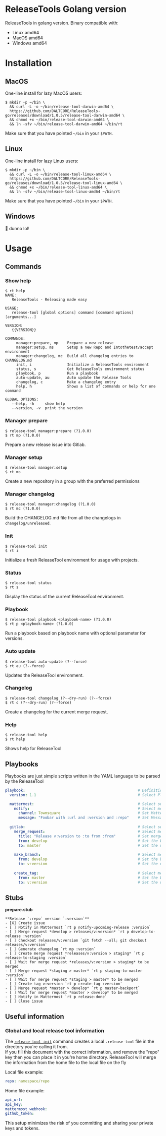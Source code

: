 ReleaseTools Golang version
=========

ReleaseTools in golang version. Binary compatible with:
 - Linux   amd64
 - MacOS   amd64
 - Windows amd64

# Installation

## MacOS
One-line install for lazy MacOS users:

```console
$ mkdir -p ~/bin \
  && curl -L -o ~/bin/release-tool-darwin-amd64 \
  https://github.com/DALTCORE/ReleaseTools-go/releases/download/1.0.5/release-tool-darwin-amd64 \
  && chmod +x ~/bin/release-tool-darwin-amd64 \
  && ln -sfv ~/bin/release-tool-darwin-amd64 ~/bin/rt
```

Make sure that you have pointed `~/bin` in your `$PATH`.

## Linux
One-line install for lazy Linux users:

```console
$ mkdir -p ~/bin \
  && curl -L -o ~/bin/release-tool-linux-amd64 \
  https://github.com/DALTCORE/ReleaseTools-go/releases/download/1.0.5/release-tool-linux-amd64 \
  && chmod +x ~/bin/release-tool-linux-amd64 \
  && ln -sfv ~/bin/release-tool-linux-amd64 ~/bin/rt
```

Make sure that you have pointed `~/bin` in your `$PATH`.

## Windows
:information_desk_person: dunno lol! 

# Usage

## Commands
### Show help
```terminal
$ rt help
NAME:
   ReleaseTools - Releasing made easy

USAGE:
   release-tool [global options] command [command options] [arguments...]

VERSION:
   {{VERSION}}

COMMANDS:
     manager:prepare, mp    Prepare a new release
     manager:setup, ms      Setup a new Repo and Intothetest/accept environment
     manager:changelog, mc  Build all changelog entries to CHANGELOG.md
     init, i                Initialize a ReleaseTools environment
     status, s              Get ReleaseTools environment status
     playbook, p            Run a playbook
     auto-update, au        Auto update the Release Tools
     changelog, c           Make a changelog entry
     help, h                Shows a list of commands or help for one command

GLOBAL OPTIONS:
   --help, -h     show help
   --version, -v  print the version 
```

### Manager prepare
```terminal
$ release-tool manager:prepare (?1.0.0)
$ rt mp (?1.0.0)
```

Prepare a new release issue into Gitlab.

### Manager setup
```terminal
$ release-tool manager:setup
$ rt ms
```
 
Create a new repository in a group with the preferred permissions

### Manager changelog
```terminal
$ release-tool manager:changelog (?1.0.0)
$ rt mc (?1.0.0)
```

Build the CHANGELOG.md file from all the changelogs in `changelog/unreleased`.

### Init
```terminal
$ release-tool init
$ rt i
```

Initialize a fresh ReleaseTool environment for usage with projects.

### Status
```terminal
$ release-tool status
$ rt s
```

Display the status of the current ReleaseTool environment.

### Playbook
```terminal
$ release-tool playbook <playbook-name> (?1.0.0)
$ rt p <playbook-name> (?1.0.0)
```

Run a playbook based on playbook name with optional parameter for versions.

### Auto update
```terminal
$ release-tool auto-update (?--force)
$ rt au (?--force)
```

Updates the ReleaseTool environment. 

### Changelog
```terminal
$ release-tool changelog (?--dry-run) (?--force)
$ rt c (?--dry-run) (?--force)
```

Create a changelog for the current merge request.

### Help
```terminal
$ release-tool help
$ rt help
```

Shows help for ReleaseTool

## Playbooks
Playbooks are just simple scripts written in the YAML language to be parsed by the ReleaseTool
```yaml
playbook:                                                   # Definition for ReleaseTool 
  version: 1.1                                              # Select Playbook Parser version

  mattermost:                                               # Select subject Mattermost for the playbook parser
    notify:                                                 # Select method Notify for the playbook parser
      channel: Townsquare                                   # Set Mattermost channel
      message: "Foobar with :url and :version and :repo"    # Set Message to be send to the channel
      
  gitlab:                                                   # Select subject Gitlab for the playbook parser
    merge_request:                                          # Select method MergeRequest for the playbook parser
      title: "Release v:version to :to from :from"          # Set merge request title 
      from: develop                                         # Set the branch/ref/source where this MR is coming from
      to: master                                            # Set the name of the new branch
      
    make_branch:                                            # Select method MakeBranch for the playbook parser
      from: develop                                         # Set the branch/ref/source for the new branch
      to: v:version                                         # Set the new branch name
      
    create_tag:                                             # Select method CreateTag for the playbook parser
      from: master                                          # Set the branch/ref/source for the new branch
      to: v:version                                         # Set the new tag name.
```

## Stubs
**prepare.stub**
```text
**Release `:repo` version `:version`**  
- [X] Create issue  
- [ ] Notify in Mattermost `rt p notify-upcoming-release :version`  
- [ ] Merge request *develop > releases/v:version* `rt p develop-to-release :version`  
- [ ] Checkout releases/v:version `git fetch --all; git checkout releases/v:version`  
- [ ] Generate changelog `rt mp :version`  
- [ ] Create merge request *releases/v:version > staging* `rt p release-to-staging :version`  
- [ ] Wait for merge request *releases/v:version > staging* to be merged  
- [ ] Merge request *staging > master* `rt p staging-to-master :version`  
- [ ] Wait for merge request *staging > master* to be merged  
- [ ] Create tag v:version `rt p create-tag :version`  
- [ ] Merge request *master > develop* `rt p master-backport`  
- [ ] Wait for merge request *master > develop* to be merged  
- [ ] Notify in Mattermost `rt p release-done`  
- [ ] Close issue  
```

## Useful information

### Global and local release tool information
The [`release-tool init`](#init) command creates a local `.release-tool` file in the directory you're calling it from.  
If you fill this document with the correct information, and remove the "repo" key then you can place it in 
you're home directory. ReleaseTool will merge the information from the home file to the local file on the fly

Local file example:
```yaml
repo: namespace/repo
```

Home file example:
```yaml
api_url: 
api_key: 
mattermost_webhook: 
github_token: 
```

This setup minimizes the risk of you committing and sharing your private keys and tokens.
